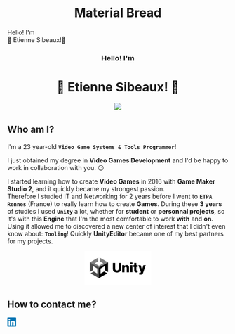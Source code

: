 <h1 align="center">Material Bread</h1>

<p align="center">

Hello! I'm  
🍃 Etienne Sibeaux!🍂

 </p>

<h3 style="text-align: center;"> Hello! I'm</h3>

 <h1 style="text-align: center;"> 🍃 Etienne Sibeaux! 🍂 </h1>





<p align="center">
<img src="https://tenor.com/view/smash-bros-gif-3802449.gif" width="" height=""/>
</p>

## Who am I?

I'm a 23 year-old **`Video Game Systems & Tools Programmer`**!  

I just obtained my degree in **Video Games Development** and I'd be happy to work in collaboration with you. 😌  

I started learning how to create **Video Games** in 2016 with **Game Maker Studio 2**, and it quickly became my strongest passion.  
Therefore I studied IT and Networking for 2 years before I went to **`ETPA Rennes`** (France) to really learn how to create **Games**. 
During these **3 years** of studies I used **`Unity`** a lot, whether for **student** or **personnal projects**, so it's with this 
**Engine** that I'm the most comfortable to work **with** and **on**. Using it allowed me to discovered a new center of interest that
I didn't even know about: **`Tooling`**! Quickly **UnityEditor** became one of my best partners for my projects.

<p align="center">
<img src="Resources/Images/I_UnityLogo.png" alt= “mdr” width="30%" height="30%">
</p>



## How to contact me?



[<img src="Resources/Images/I_LinkedinLogo.png" alt= “mdr” width="4%" height="4%">](https://www.linkedin.com/in/etienne-sibeaux-680612226/)